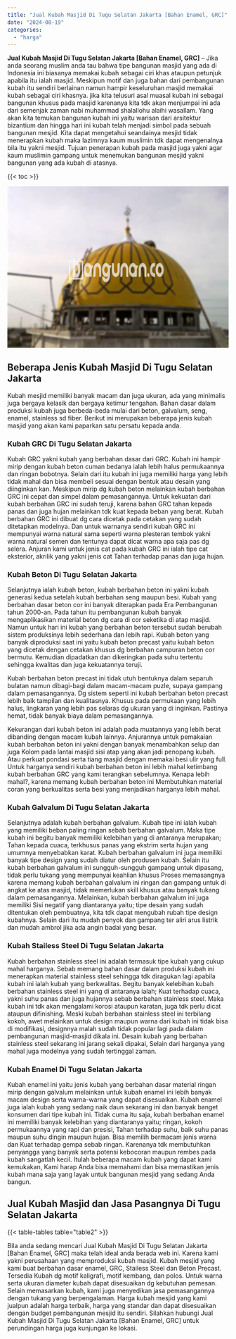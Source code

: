 ```yaml
---
title: "Jual Kubah Masjid Di Tugu Selatan Jakarta [Bahan Enamel, GRC]"
date: "2024-08-19"
categories: 
  - "harga"
---
```


**Jual Kubah Masjid Di Tugu Selatan Jakarta \[Bahan Enamel, GRC\]** – Jika anda seorang muslim anda tau bahwa tipe bangunan masjid yang ada di Indonesia ini biasanya memakai kubah sebagai ciri khas ataupun petunjuk apabila itu ialah masjid. Meskipun motif dan juga bahan dari pembangunan kubah itu sendiri berlainan namun hampir keseluruhan masjid memakai kubah sebagai ciri khasnya. jika kita telusuri asal muasal kubah ini sebagai bangunan khusus pada masjid karenanya kita tdk akan menjumpai ini ada dari semenjak zaman nabi muhammad shalallohu alaihi wasallam. Yang akan kita temukan bangunan kubah ini yaitu warisan dari arsitektur bizantium dan hingga hari ini kubah telah menjadi simbol pada sebuah bangunan mesjid. Kita dapat mengetahui seandainya mesjid tidak menerapkan kubah maka lazimnya kaum muslimin tdk dapat mengenalnya bila itu yakni mesjid. Tujuan penerapan kubah pada masjid juga yakni agar kaum muslimin gampang untuk menemukan bangunan mesjid yakni bangunan yang ada kubah di atasnya.

{{< toc >}}

![Jual Kubah Masjid Di Tugu Selatan Jakarta [Bahan Enamel, GRC]](/images/jual-kubah-masjid-39.png)

## Beberapa Jenis Kubah Masjid Di Tugu Selatan Jakarta

Kubah mesjid memiliki banyak macam dan juga ukuran, ada yang minimalis juga bergaya kelasik dan bergaya ketimur tengahan. Bahan dasar dalam produksi kubah juga berbeda-beda mulai dari beton, galvalum, seng, enamel, stainless sd fiber. Berikut ini merupakan beberapa jenis kubah masjid yang akan kami paparkan satu persatu kepada anda.

### Kubah GRC Di Tugu Selatan Jakarta

Kubah GRC yakni kubah yang berbahan dasar dari GRC. Kubah ini hampir mirip dengan kubah beton cuman bedanya ialah lebih halus permukaannya dan ringan bobotnya. Selain dari itu kubah ini juga memiliki harga yang lebih tidak mahal dan bisa membeli sesuai dengan bentuk atau desain yang diinginkan kan. Meskipun mirip dg kubah beton melainkan kubah berbahan GRC ini cepat dan simpel dalam pemasangannya. Untuk kekuatan dari kubah berbahan GRC ini sudah teruji, karena bahan GRC tahan kepada panas dan juga hujan melainkan tdk kuat kepada beban yang berat. Kubah berbahan GRC ini dibuat dg cara dicetak pada cetakan yang sudah ditetapkan modelnya. Dan untuk warnanya sendiri kubah GRC ini mempunyai warna natural sama seperti warna plesteran tembok yakni warna natural semen dan tentunya dapat dicat warna apa saja pas dg selera. Anjuran kami untuk jenis cat pada kubah GRC ini ialah tipe cat eksterior, akrilik yang yakni jenis cat Tahan terhadap panas dan juga hujan.

### Kubah Beton Di Tugu Selatan Jakarta

Selanjutnya ialah kubah beton, kubah berbahan beton ini yakni kubah generasi kedua setelah kubah berbahan seng maupun besi. Kubah yang berbahan dasar beton cor ini banyak diterapkan pada Era Pembangunan tahun 2000-an. Pada tahun itu pembangunan kubah banyak mengaplikasikan material beton dg cara di cor seketika di atap masjid. Namun untuk hari ini kubah yang berbahan beton tersebut sudah berubah sistem produksinya lebih sederhana dan lebih rapi. Kubah beton yang banyak diproduksi saat ini yaitu kubah beton precast yaitu kubah beton yang dicetak dengan cetakan khusus dg berbahan campuran beton cor bermutu. Kemudian dipadatkan dan dikeringkan pada suhu tertentu sehingga kwalitas dan juga kekuatannya teruji.

Kubah berbahan beton precast ini tidak utuh bentuknya dalam separuh bulatan namun dibagi-bagi dalam macam-macam puzle, supaya gampang dalam pemasangannya. Dg sistem seperti ini kubah berbahan beton precast lebih baik tampilan dan kualitasnya. Khusus pada permukaan yang lebih halus, lingkaran yang lebih pas selaras dg ukuran yang di inginkan. Pastinya hemat, tidak banyak biaya dalam pemasangannya.

Kekurangan dari kubah beton ini adalah pada muatannya yang lebih berat dibanding dengan macam kubah lainnya. Anjurannya untuk pemakaian kubah berbahan beton ini yakni dengan banyak menambahkan selup dan juga Kolom pada lantai masjid sisi atap yang akan jadi penopang kubah. Atau perkuat pondasi serta tiang masjid dengan memakai besi ulir yang full. Untuk harganya sendiri kubah berbahan beton ini lebih mahal ketimbang kubah berbahan GRC yang kami terangkan sebelumnya. Kenapa lebih mahal?, karena memang kubah berbahan beton ini Membutuhkan material coran yang berkualitas serta besi yang menjadikan harganya lebih mahal.

### Kubah Galvalum Di Tugu Selatan Jakarta

Selanjutnya adalah kubah berbahan galvalum. Kubah tipe ini ialah kubah yang memiliki beban paling ringan sebab berbahan galvalum. Maka tipe kubah ini begitu banyak memiliki kelebihan yang di antaranya merupakan; Tahan kepada cuaca, terkhusus panas yang ekstrim serta hujan yang umumnya menyebabkan karat. Kubah berbahan galvalum ini juga memiliki banyak tipe design yang sudah diatur oleh produsen kubah. Selain itu kubah berbahan galvalum ini sungguh-sungguh gampang untuk dipasang, tidak perlu tukang yang mempunyai keahlian khusus Proses memasangnya karena memang kubah berbahan galvalum ini ringan dan gampang untuk di angkat ke atas masjid, tidak memerlukan skill khusus atau banyak tukang dalam pemasangannya. Melainkan, kubah berbahan galvalum ini juga memiliki Sisi negatif yang diantaranya yaitu; tipe desain yang sudah ditentukan oleh pembuatnya, kita tdk dapat mengubah rubah tipe design kubahnya. Selain dari itu mudah penyok dan gampang ter aliri arus listrik dan mudah ambrol jika ada angin badai yang besar.

### Kubah Stailess Steel Di Tugu Selatan Jakarta

Kubah berbahan stainless steel ini adalah termasuk tipe kubah yang cukup mahal harganya. Sebab memang bahan dasar dalam produksi kubah ini menerapkan material stainless steel sehingga tdk diragukan lagi apabila kubah ini ialah kubah yang berkwalitas. Begitu banyak kelebihan kubah berbahan stainless steel ini yang di antaranya ialah; Kuat terhadap cuaca, yakni suhu panas dan juga hujannya sebab berbahan stainless steel. Maka kubah ini tdk akan mengalami korosi ataupun karatan, juga tdk perlu dicat ataupun difinishing. Meski kubah berbahan stainless steel ini terbilang kokoh, awet melainkan untuk design maupun warna dari kubah ini tidak bisa di modifikasi, designnya malah sudah tidak popular lagi pada dalam pembangunan masjid-masjid dikala ini. Desain kubah yang berbahan stainless steel sekarang ini jarang sekali dipakai, Selain dari harganya yang mahal juga modelnya yang sudah tertinggal zaman.

### Kubah Enamel Di Tugu Selatan Jakarta

Kubah enamel ini yaitu jenis kubah yang berbahan dasar material ringan mirip dengan galvalum melainkan untuk kubah enamel ini lebih banyak macam design serta warna-warna yang dapat disesuaikan. Kubah enamel juga ialah kubah yang sedang naik daun sekarang ini dan banyak banget konsumen dari tipe kubah ini. Tidak cuma itu saja, kubah berbahan enamel ini memiliki banyak kelebihan yang diantaranya yaitu; ringan, kokoh permukaannya yang rapi dan presisi, Tahan terhadap suhu, baik suhu panas maupun suhu dingin maupun hujan. Bisa memilih bermacam jenis warna dan Kuat terhadap gempa sebab ringan. Karenanya tdk membutuhkan penyangga yang banyak serta potensi kebocoran maupun rembes pada kubah sangatlah kecil. Itulah beberapa macam kubah yang dapat kami kemukakan, Kami harap Anda bisa memahami dan bisa memastikan jenis kubah mana saja yang layak untuk bangunan mesjid yang sedang Anda bangun.

## Jual Kubah Masjid dan Jasa Pasangnya Di Tugu Selatan Jakarta

{{< table-tables table="table2" >}}

Bila anda sedang mencari Jual Kubah Masjid Di Tugu Selatan Jakarta \[Bahan Enamel, GRC\] maka telah ideal anda berada web ini. Karena kami yakni perusahaan yang memproduksi kubah masjid. Kubah mesjid yang kami buat berbahan dasar enamel, GRC, Stailess Steel dan Beton Precast. Tersedia Kubah dg motif kaligrafi, motif kembang, dan polos. Untuk warna serta ukuran diameter kubah dapat disesuaikan dg kebutuhan pemesan. Selain memasarkan kubah, kami juga menyedikan jasa pemasangannya dengan tukang yang berpengalaman. Harga kubah mesjid yang kami jualpun adalah harga terbaik, harga yang standar dan dapat disesuaikan dengan budget pembangunan mesjid itu sendiri. Silahkan hubungi Jual Kubah Masjid Di Tugu Selatan Jakarta \[Bahan Enamel, GRC\] untuk perundingan harga juga kunjungan ke lokasi.
